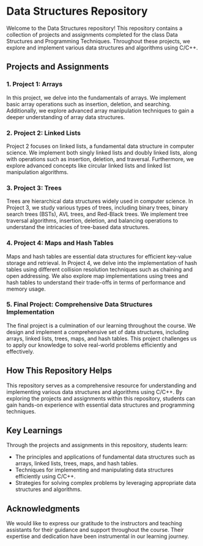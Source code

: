 # Data Structures Repository

Welcome to the Data Structures repository! This repository contains a collection of projects and assignments completed for the class Data Structures and Programming Techniques. Throughout these projects, we explore and implement various data structures and algorithms using C/C++.

## Projects and Assignments

### 1. Project 1: Arrays
In this project, we delve into the fundamentals of arrays. We implement basic array operations such as insertion, deletion, and searching. Additionally, we explore advanced array manipulation techniques to gain a deeper understanding of array data structures.

### 2. Project 2: Linked Lists
Project 2 focuses on linked lists, a fundamental data structure in computer science. We implement both singly linked lists and doubly linked lists, along with operations such as insertion, deletion, and traversal. Furthermore, we explore advanced concepts like circular linked lists and linked list manipulation algorithms.

### 3. Project 3: Trees
Trees are hierarchical data structures widely used in computer science. In Project 3, we study various types of trees, including binary trees, binary search trees (BSTs), AVL trees, and Red-Black trees. We implement tree traversal algorithms, insertion, deletion, and balancing operations to understand the intricacies of tree-based data structures.

### 4. Project 4: Maps and Hash Tables
Maps and hash tables are essential data structures for efficient key-value storage and retrieval. In Project 4, we delve into the implementation of hash tables using different collision resolution techniques such as chaining and open addressing. We also explore map implementations using trees and hash tables to understand their trade-offs in terms of performance and memory usage.

### 5. Final Project: Comprehensive Data Structures Implementation
The final project is a culmination of our learning throughout the course. We design and implement a comprehensive set of data structures, including arrays, linked lists, trees, maps, and hash tables. This project challenges us to apply our knowledge to solve real-world problems efficiently and effectively.

## How This Repository Helps

This repository serves as a comprehensive resource for understanding and implementing various data structures and algorithms using C/C++. By exploring the projects and assignments within this repository, students can gain hands-on experience with essential data structures and programming techniques.

## Key Learnings

Through the projects and assignments in this repository, students learn:

- The principles and applications of fundamental data structures such as arrays, linked lists, trees, maps, and hash tables.
- Techniques for implementing and manipulating data structures efficiently using C/C++.
- Strategies for solving complex problems by leveraging appropriate data structures and algorithms.

## Acknowledgments

We would like to express our gratitude to the instructors and teaching assistants for their guidance and support throughout the course. Their expertise and dedication have been instrumental in our learning journey.

